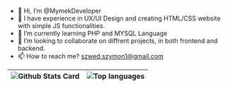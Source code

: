 - 👋 Hi, I’m @MymekDeveloper
- 👀 I have experience in UX/UI Design and creating HTML/CSS website with simple JS functionalities.
- 🌱 I’m currently learning PHP and MYSQL Language
- 💞️ I’m looking to collaborate on diffrent projects, in both frontend and backend.
- 📫 How to reach me? szwed.szymon1@gmail.com

<!---
MymekDeveloper/MymekDeveloper is a ✨ special ✨ repository because its `README.md` (this file) appears on your GitHub profile.
You can click the Preview link to take a look at your changes.
--->

| <a><img alt="Github Stats Card" align="center" src="https://github-readme-stats.vercel.app/api?username=MymekDeveloper&hide=contribs&theme=dracula&show_icons=true"/></a> | <a><img alt="Top languages" align="center" src="https://github-readme-stats.vercel.app/api/top-langs/?username=MymekDeveloper&layout=compact&theme=dracula&langs_count=6"/></a> |
| ------------- | ------------- |
